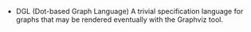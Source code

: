 + DGL (Dot-based Graph Language)
A trivial specification language for graphs that may be rendered eventually with the Graphviz tool.